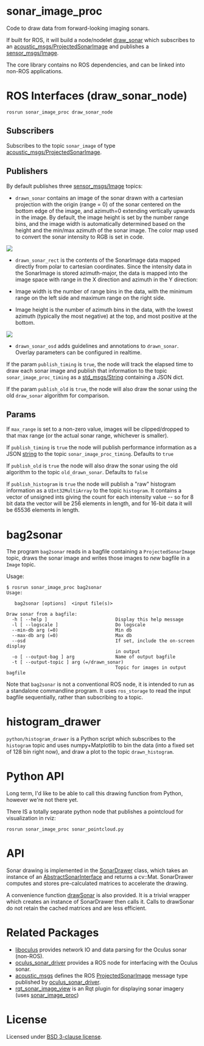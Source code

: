 # sonar_image_proc

Code to draw data from forward-looking imaging sonars.

If built for ROS, it will build a node/nodelet
[draw_sonar](https://github.com/apl-ocean-engineering/libdraw_sonar/tree/master/src_ros)
which subscribes to an
[acoustic_msgs/ProjectedSonarImage](https://github.com/apl-ocean-engineering/hydrographic_msgs/blob/main/acoustic_msgs/msg/SonarImage.msg)
and publishes a
[sensor_msgs/Image](https://docs.ros.org/en/melodic/api/sensor_msgs/html/msg/Image.html).

The core library contains no ROS dependencies, and can be linked into non-ROS applications.

# ROS Interfaces (draw_sonar_node)

`rosrun sonar_image_proc draw_sonar_node`

## Subscribers

Subscribes to the topic `sonar_image` of type [acoustic_msgs/ProjectedSonarImage](https://github.com/apl-ocean-engineering/hydrographic_msgs/blob/main/acoustic_msgs/msg/ProjectedSonarImage.msg).


## Publishers

By default publishes three [sensor_msgs/Image](https://docs.ros.org/en/melodic/api/sensor_msgs/html/msg/Image.html) topics:

*  `drawn_sonar` contains an image of the sonar drawn with a cartesian projection
with the origin (range = 0) of the sonar centered on the bottom edge of
the image, and azimuth=0 extending vertically upwards in the image.  By default,
the image height is set by the number range bins, and the image width is
automatically determined based on the height and the min/max azimuth of the
sonar image.   The color map used to convert the sonar intensity to RGB is set
in code.

![](drawn_sonar.png)

* `drawn_sonar_rect` is the contents of the SonarImage data mapped directly from polar to cartesian coordinates.
Since the intensity data in the SonarImage is stored azimuth-major, the data is
mapped into the image space with range in the X direction and azimuth in the Y
direction:

 * Image width is the number of range bins in the data, with the minimum range
   on the left side and maximum range on the right side.

 * Image height is the number of azimuth bins in the data, with the lowest
   azimuth (typically the most negative) at the top, and most positive at the
   bottom.

![](drawn_sonar_rect.png)

* `drawn_sonar_osd` adds guidelines and annotations to `drawn_sonar`.  Overlay parameters can be configured in realtime.

If the param `publish_timing` is `true`, the node will track the elapsed time to
draw each sonar image and publish that information to the topic `sonar_image_proc_timing`
as a [std_msgs/String](http://docs.ros.org/en/noetic/api/std_msgs/html/msg/String.html)
containing a JSON dict.

If the param `publish_old` is `true`, the node will also draw the sonar using
the old `draw_sonar` algorithm for comparison.

## Params

If `max_range` is set to a non-zero value, images will be clipped/dropped to that max range (or the actual sonar range, whichever is smaller).

If `publish_timing` is `true` the node will publish performance information as a
JSON [string](http://docs.ros.org/en/noetic/api/std_msgs/html/msg/String.html)
to the topic `sonar_image_proc_timing`.  Defaults to `true`

If `publish_old` is `true` the node will also draw the sonar using the old
algorithm to the topic `old_drawn_sonar`.   Defaults to `false`

If `publish_histogram` is `true` the node will publish a "raw" histogram information as a `UInt32MultiArray` to the topic `histogram`.   It contains a vector of unsigned ints giving the count for each intensity value -- so for 8 bit data the vector will be 256 elements in length, and for 16-bit data it will be 65536 elements in length.

# bag2sonar

The program `bag2sonar` reads in a bagfile containing a `ProjectedSonarImage` topic, draws the sonar image and writes those images to *new* bagfile in a `Image` topic.

Usage:

```
$ rosrun sonar_image_proc bag2sonar
Usage:

   bag2sonar [options]  <input file(s)>

Draw sonar from a bagfile:
  -h [ --help ]                         Display this help message
  -l [ --logscale ]                     Do logscale
  --min-db arg (=0)                     Min db
  --max-db arg (=0)                     Max db
  --osd                                 If set, include the on-screen display
                                        in output
  -o [ --output-bag ] arg               Name of output bagfile
  -t [ --output-topic ] arg (=/drawn_sonar)
                                        Topic for images in output bagfile
```

Note that `bag2sonar` is not a conventional ROS node, it is intended to run as a standalone commandline program.  It uses `ros_storage` to read the input bagfile sequentially, rather than subscribing to a topic.

# histogram_drawer

`python/histogram_drawer` is a Python script which subscribes to the `histogram` topic and uses numpy+Matplotlib to bin the data (into a fixed set of 128 bin right now), and draw a plot to the topic `drawn_histogram`.

# Python API

Long term, I'd like to be able to call this drawing function from Python,
however we're not there yet.

There IS a totally separate python node that publishes a pointcloud
for visualization in rviz:

`rosrun sonar_image_proc sonar_pointcloud.py`


# API

Sonar drawing is implemented in the [SonarDrawer](include/sonar_image_proc/SonarDrawer.h) class, which takes an instance of an [AbstractSonarInterface](include/sonar_image_proc/AbstractSonarInterface.h) and returns a cv::Mat.   SonarDrawer computes and stores pre-calculated matrices to accelerate the drawing.

A convenience function [drawSonar](include/sonar_image_proc/DrawSonar.h) is also provided.  It is a trivial wrapper which creates an instance of SonarDrawer then calls it.  Calls to drawSonar do not retain the cached matrices and are less efficient.

# Related Packages

* [liboculus](https://github.com/apl-ocean-engineering/liboculus) provides network IO and data parsing for the Oculus sonar (non-ROS).
* [oculus_sonar_driver](https://gitlab.com/apl-ocean-engineering/oculus_sonar_driver) provides a ROS node for interfacing with the Oculus sonar.
* [acoustic_msgs](https://github.com/apl-ocean-engineering/hydrographic_msgs/tree/main/acoustic_msgs) defines the ROS [ProjectedSonarImage](https://github.com/apl-ocean-engineering/hydrographic_msgs/blob/main/acoustic_msgs/msg/ProjectedSonarImage.msg) message type published by [oculus_sonar_driver](https://gitlab.com/apl-ocean-engineering/oculus_sonar_driver).
* [rqt_sonar_image_view](https://github.com/apl-ocean-engineering/rqt_sonar_image_view) is an Rqt plugin for displaying sonar imagery (uses [sonar_image_proc](https://github.com/apl-ocean-engineering/sonar_image_proc))


# License

Licensed under [BSD 3-clause license](LICENSE).
